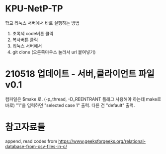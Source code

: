 # KPU-NetP-TP

학교 리눅스 서버에서 바로 실행하는 방법
1. 초록색 code버튼 클릭
2. 복사버튼 클릭
3. 리눅스 서버에서
4. git clone (오른쪽마우스 눌러서 url 붙여넣기)
 
# 210518 업데이트 - 서버,클라이언트 파일 v0.1
컴파일은 $make 로. (-p_thread, -D_REENTRANT 플래그 사용해야 하는데 make로 바로)
"1"을 입력하면 "selected case 1" 출력. 다른 건 "default" 출력.


# 참고자료들 
append, read codes from
https://www.geeksforgeeks.org/relational-database-from-csv-files-in-c/
